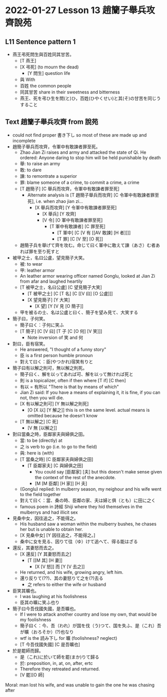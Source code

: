 # 2022-01-27 Lesson 13 趙籣子舉兵攻齊說苑

## L11 Sentence pattern 1
* 燕王弔死問生與百姓同其甘苦。
  * [T 燕王]
  * [X 弔死] (to mourn the dead)
    * [Y 問生] question life
  * 與 With
  * 百姓 the common people
  * 同其甘苦 share in their sweetness and bitterness
  * 燕王、死を弔ひ生を問(と)ひ，百姓(ひやくせい)と其(そ)の甘苦を同じうすること
  
## Text 趙籣子舉兵攻齊 from 說苑
* could not find proper 書き下し so most of these are made up and incomplete
* 趙簡子舉兵而攻齊，令軍中有敢諫者罪至死。
  * Zhao Jian Zi raises and army and attacked the state of Qi. He ordered: Anyone daring to stop him will be held punishable by death
  * 舉: to raise an army 
  * 敢: to dare
  * 諫: to remontrate a superior
  * 罪: blame someone of a crime, to commit a crime, a crime
  * [T 趙簡子] [C 舉兵而攻齊，令軍中有敢諫者罪至死]
    * Alternate analysis is [T 趙簡子舉兵而攻齊] [C 令軍中有敢諫者罪至死], i.e. when zhao jian zi...
      * [X 舉兵而攻齊] [Y 令軍中有敢諫者罪至死]
        * [X 舉兵] [Y 攻齊]
        * [V 令] [O 軍中有敢諫者罪至死]
          * [T 軍中有敢諫者] [C 罪至死]
            * [T 軍中] [C [V 有 [[AV 敢諫] [H 者]]]]
            * [T 罪] [C [V 至] [O 死]]
  * 趙簡子兵を舉げて齊を攻む。命じて曰く軍中に敢えて諫（あさ）む者あれば罪を至り死すと
* 被甲之士，名曰公盧，望見簡子大笑。
  * 被: to wear
  * 甲: leather armor
  * An leather armor wearing officer named Gonglu, looked at Jian Zi from afar and laughed heartily
  * [T 被甲之士，名曰公盧] [C 望見簡子大笑]
    * [T 被甲之士] [C [T 名] [C [[V 曰] [O 公盧]]]
    * [X 望見簡子] [Y 大笑]
      * [X 望] [Y [V 見 [O 簡子]]
  * 甲を被るの士、名は公盧と曰く、簡子を望み見て、大笑する
* 簡子曰，子何笑。
  * 簡子曰く：子何に笑ふ
  * [T 簡子] [C [V 曰] [T 子 [C [O 何] [V 笑]]]
    * Note inversion of 笑 and 何
* 對曰，臣有宿笑。
  * He answered, "I thought of a funny story"
  * 臣 is a first person humble pronoun
  * 對えて曰く：臣(やつかれ)宿笑有りと
* 簡子曰有以解之則可，無以解之則死。
  * 簡子曰く、解を以ってあれば可、解を以って無ければ死と
  * 則 is a topicalizer, often if then where [T if] [C then]
  * 有以 = 有所以 "There is that by means of which"
  * Jian Zi said: If you have a means of explaining it, it is fine, if you can not, then you will die.
  * [X 有以解之則可] [Y 無以解之則死]
    * [O [X 以] [Y 解之]] this is on the same level. actual means is omitted because he doesn't know
  * [T 無以解之] [C 死]
    * [V 無 [以解之]]
* 對曰當桑之時，臣鄰家夫與婦俱之田。
  * 當: to be (directly) at
  * 之 is verb to go (i.e. to go to the field)
  * 與: here is (with)
  * [T 當桑之時] [C 臣鄰家夫與婦俱之田]
    * [T 臣鄰家夫] [C 與婦俱之田]
      * You could say [臣鄰家] [夫] but this doesn't make sense given the context of the rest of the anecdote.
      * [M [M 臣鄰] [H 家]] [H 夫]
  * (Gonglu) replied: In mulberry season, my neighour and his wife went to the field together
  * 對えて曰く：當、桑の時、臣鄰の家、夫は婦と俱（とも）に田に之く
  * famous poem in 詩經 Shiji where they hid themselves in the mulberrys and had illicit sex
* 見桑中女，因往追之，不能得之。
  * His husband saw a woman within the mulberry bushes, he chases her but is unable to obtain her.
  * [X 見桑中女] [Y 因往追之，不能得之。]
  * 桑中に女を見る、因りて往（ゆ）けて追へて、得る能はざる
* 還反，其妻怒而去之。
  * [X 還反] [Y 其妻怒而去之]
    * [T [[M 其] [H 妻]]
      * [X [V 怒]] 而 [Y [V 去之]]
  * He returned, and his wife, growing angry, left him.
  * 還り反りて(??)、其の妻怒りて之を(?)去る
    * 之 refers to either the wife or husband
* 臣笑其曠也。
  * I was laughing at his foolishness
  * 臣其の曠に笑ふ也り
* 簡子曰今吾伐國失國，是吾曠也。
  * If I were to attack another country and lose my own, that would be my foolishness
  * 簡子曰く：今、吾（われ）が国を伐（う)つて、国を失ふ、是（これ）吾が曠（おろそか）(?)也なり
  * wtf is the 読み下し for 曠 (foolishness? neglect)
  * [T 今吾伐國失國] [C 是吾曠也]
* 於是罷師而歸。
  * 是（これ)に於いて師を罷(まか)りて歸る
  * 於: preposition, in, at, on, after, ertc
  * Therefore they retreated and returned.
  * [V 罷][O 師]
  
Moral: man lost his wife, and was unable to gain the one he was chasing after